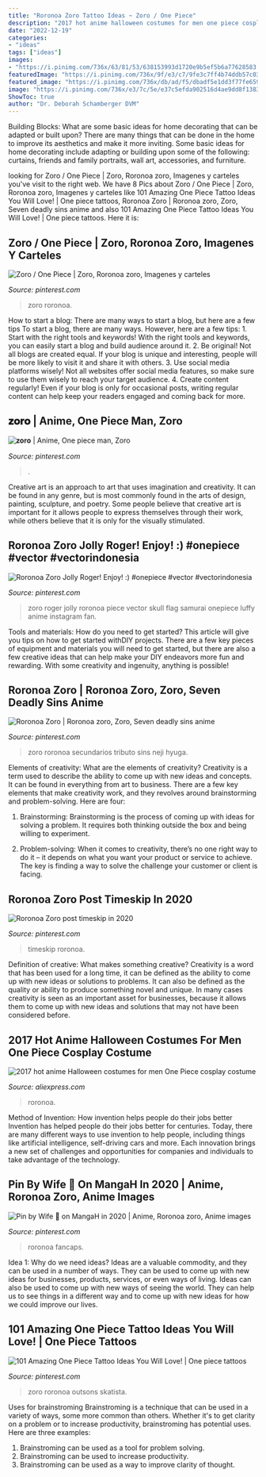 ```yaml
---
title: "Roronoa Zoro Tattoo Ideas ~ Zoro / One Piece"
description: "2017 hot anime halloween costumes for men one piece cosplay costume"
date: "2022-12-19"
categories:
- "ideas"
tags: ["ideas"]
images:
- "https://i.pinimg.com/736x/63/81/53/638153993d1720e9b5ef5b6a77628583.jpg"
featuredImage: "https://i.pinimg.com/736x/9f/e3/c7/9fe3c7ff4b74ddb57c03519de126ab23.jpg"
featured_image: "https://i.pinimg.com/736x/db/ad/f5/dbadf5e1dd3f77fe659d26ab6796909e.jpg"
image: "https://i.pinimg.com/736x/e3/7c/5e/e37c5efda902516d4ae9dd8f138357e2.jpg"
ShowToc: true
author: "Dr. Deborah Schamberger DVM"
---
```



Building Blocks: What are some basic ideas for home decorating that can be adapted or built upon?
There are many things that can be done in the home to improve its aesthetics and make it more inviting. Some basic ideas for home decorating include adapting or building upon some of the following: curtains, friends and family portraits, wall art, accessories, and furniture.

	

		
looking for Zoro / One Piece | Zoro, Roronoa zoro, Imagenes y carteles you've visit to the right web. We have 8 Pics about Zoro / One Piece | Zoro, Roronoa zoro, Imagenes y carteles like 101 Amazing One Piece Tattoo Ideas You Will Love! | One piece tattoos, Roronoa Zoro | Roronoa zoro, Zoro, Seven deadly sins anime and also 101 Amazing One Piece Tattoo Ideas You Will Love! | One piece tattoos. Here it is:
		
    
## Zoro / One Piece | Zoro, Roronoa Zoro, Imagenes Y Carteles

<img loading=lazy src="https://i.pinimg.com/736x/ab/9e/36/ab9e36eb678d0c6d6dd0917c168fe3ca.jpg" onerror="this.onerror=null;this.src='https://tse2.mm.bing.net/th?id=OIP.YomI9uUUXVzpTBrNmzYZEwHaKb&amp;pid=15.1';" alt="Zoro / One Piece | Zoro, Roronoa zoro, Imagenes y carteles">

_Source: pinterest.com_

>zoro roronoa. 

	

How to start a blog: There are many ways to start a blog, but here are a few tips
To start a blog, there are many ways. However, here are a few tips: 1. Start with the right tools and keywords! With the right tools and keywords, you can easily start a blog and build audience around it. 2. Be original! Not all blogs are created equal. If your blog is unique and interesting, people will be more likely to visit it and share it with others. 3. Use social media platforms wisely! Not all websites offer social media features, so make sure to use them wisely to reach your target audience. 4. Create content regularly! Even if your blog is only for occasional posts, writing regular content can help keep your readers engaged and coming back for more.

    
## 𝐳𝐨𝐫𝐨 | Anime, One Piece Man, Zoro

<img loading=lazy src="https://i.pinimg.com/736x/e3/7c/5e/e37c5efda902516d4ae9dd8f138357e2.jpg" onerror="this.onerror=null;this.src='https://tse4.mm.bing.net/th?id=OIP.wYaWRjuxDJvo86niRBB6FgHaHa&amp;pid=15.1';" alt="𝐳𝐨𝐫𝐨 | Anime, One piece man, Zoro">

_Source: pinterest.com_

>. 

	

Creative art is an approach to art that uses imagination and creativity. It can be found in any genre, but is most commonly found in the arts of design, painting, sculpture, and poetry. Some people believe that creative art is important for it allows people to express themselves through their work, while others believe that it is only for the visually stimulated.

    
## Roronoa Zoro Jolly Roger! Enjoy! :) #onepiece #vector #vectorindonesia

<img loading=lazy src="https://i.pinimg.com/736x/63/81/53/638153993d1720e9b5ef5b6a77628583.jpg" onerror="this.onerror=null;this.src='https://tse2.mm.bing.net/th?id=OIP.7Dv3Ozz8vDkBrLtKx9yQHAHaHa&amp;pid=15.1';" alt="Roronoa Zoro Jolly Roger! Enjoy! :) #onepiece #vector #vectorindonesia">

_Source: pinterest.com_

>zoro roger jolly roronoa piece vector skull flag samurai onepiece luffy anime instagram fan. 

	

Tools and materials: How do you need to get started?
This article will give you tips on how to get started withDIY projects. There are a few key pieces of equipment and materials you will need to get started, but there are also a few creative ideas that can help make your DIY endeavors more fun and rewarding. With some creativity and ingenuity, anything is possible!

    
## Roronoa Zoro | Roronoa Zoro, Zoro, Seven Deadly Sins Anime

<img loading=lazy src="https://i.pinimg.com/736x/e5/2e/4a/e52e4ad3e3a7f61bae3bf67e26b2d2a6--roronoa-zoro-bandana.jpg" onerror="this.onerror=null;this.src='https://tse1.mm.bing.net/th?id=OIP.44J3jbrbkDtm7L2D4LgzwwHaFj&amp;pid=15.1';" alt="Roronoa Zoro | Roronoa zoro, Zoro, Seven deadly sins anime">

_Source: pinterest.com_

>zoro roronoa secundarios tributo sins neji hyuga. 

	

Elements of creativity: What are the elements of creativity?
Creativity is a term used to describe the ability to come up with new ideas and concepts. It can be found in everything from art to business. There are a few key elements that make creativity work, and they revolves around brainstorming and problem-solving. Here are four:
1. Brainstorming: Brainstorming is the process of coming up with ideas for solving a problem. It requires both thinking outside the box and being willing to experiment.

2. Problem-solving: When it comes to creativity, there’s no one right way to do it – it depends on what you want your product or service to achieve. The key is finding a way to solve the challenge your customer or client is facing.


    
## Roronoa Zoro Post Timeskip In 2020

<img loading=lazy src="https://i.pinimg.com/736x/c2/80/a4/c280a4eb8fa3ba7cd0f6e7bbfd865645.jpg" onerror="this.onerror=null;this.src='https://tse3.mm.bing.net/th?id=OIP.17oTmzlTRuCWEx2bEDTnfAHaIL&amp;pid=15.1';" alt="Roronoa Zoro post timeskip in 2020">

_Source: pinterest.com_

>timeskip roronoa. 

	

Definition of creative: What makes something creative?
Creativity is a word that has been used for a long time, it can be defined as the ability to come up with new ideas or solutions to problems. It can also be defined as the quality or ability to produce something novel and unique. In many cases creativity is seen as an important asset for businesses, because it allows them to come up with new ideas and solutions that may not have been considered before.

    
## 2017 Hot Anime Halloween Costumes For Men One Piece Cosplay Costume

<img loading=lazy src="https://ae01.alicdn.com/kf/HTB1Ab_gkQomBKNjSZFqq6xtqVXac/2017-hot-anime-Halloween-costumes-for-men-One-Piece-cosplay-costume-straw-hat-Pirates-Roronoa-Zoro.jpg" onerror="this.onerror=null;this.src='https://tse2.mm.bing.net/th?id=OIP.8YGXLtQ9tS2C6j_fjK_1xQHaHa&amp;pid=15.1';" alt="2017 hot anime Halloween costumes for men One Piece cosplay costume">

_Source: aliexpress.com_

>roronoa. 

	

Method of Invention: How invention helps people do their jobs better
Invention has helped people do their jobs better for centuries. Today, there are many different ways to use invention to help people, including things like artificial intelligence, self-driving cars and more. Each innovation brings a new set of challenges and opportunities for companies and individuals to take advantage of the technology.

    
## Pin By Wife 🐍 On MangaH In 2020 | Anime, Roronoa Zoro, Anime Images

<img loading=lazy src="https://i.pinimg.com/736x/db/ad/f5/dbadf5e1dd3f77fe659d26ab6796909e.jpg" onerror="this.onerror=null;this.src='https://tse4.mm.bing.net/th?id=OIP.ekaYOHiRrScrgnCnBUd8cAHaEK&amp;pid=15.1';" alt="Pin by Wife 🐍 on MangaH in 2020 | Anime, Roronoa zoro, Anime images">

_Source: pinterest.com_

>roronoa fancaps. 

	

Idea 1: Why do we need ideas?
Ideas are a valuable commodity, and they can be used in a number of ways. They can be used to come up with new ideas for businesses, products, services, or even ways of living. Ideas can also be used to come up with new ways of seeing the world. They can help us to see things in a different way and to come up with new ideas for how we could improve our lives.

    
## 101 Amazing One Piece Tattoo Ideas You Will Love! | One Piece Tattoos

<img loading=lazy src="https://i.pinimg.com/736x/9f/e3/c7/9fe3c7ff4b74ddb57c03519de126ab23.jpg" onerror="this.onerror=null;this.src='https://tse1.mm.bing.net/th?id=OIP.BPBRljp3u2FcisbPybUhYAHaHa&amp;pid=15.1';" alt="101 Amazing One Piece Tattoo Ideas You Will Love! | One piece tattoos">

_Source: pinterest.com_

>zoro roronoa outsons skatista. 

	

Uses for brainstroming
Brainstroming is a technique that can be used in a variety of ways, some more common than others. Whether it's to get clarity on a problem or to increase productivity, brainstroming has potential uses. Here are three examples: 

1) Brainstroming can be used as a tool for problem solving.
2) Brainstroming can be used to increase productivity.
3) Brainstroming can be used as a way to improve clarity of thought.

